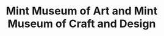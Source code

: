 ---
layout: repo
title: "Mint Museum of Art and Mint Museum of Craft and Design"
id: 4716
permalink: repos/4716/
---